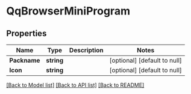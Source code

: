 # QqBrowserMiniProgram

## Properties
Name | Type | Description | Notes
------------ | ------------- | ------------- | -------------
**Packname** | **string** |  | [optional] [default to null]
**Icon** | **string** |  | [optional] [default to null]

[[Back to Model list]](../README.md#documentation-for-models) [[Back to API list]](../README.md#documentation-for-api-endpoints) [[Back to README]](../README.md)


